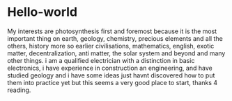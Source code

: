 # Hello-world
My interests are photosynthesis first and foremost because it is the most important thing on earth, geology, chemistry, precious elements and all the others, history more so earlier civilisations, mathematics, english, exotic matter, decentralization, anti matter, the solar system and beyond and many other things. i am a qualified electrician with a distinction in basic electronics, i have experience  in construction an engineering, and have studied geology and i have some ideas just havnt discovered how to put them into practice yet but this seems a very good place to start, thanks 4 reading.
